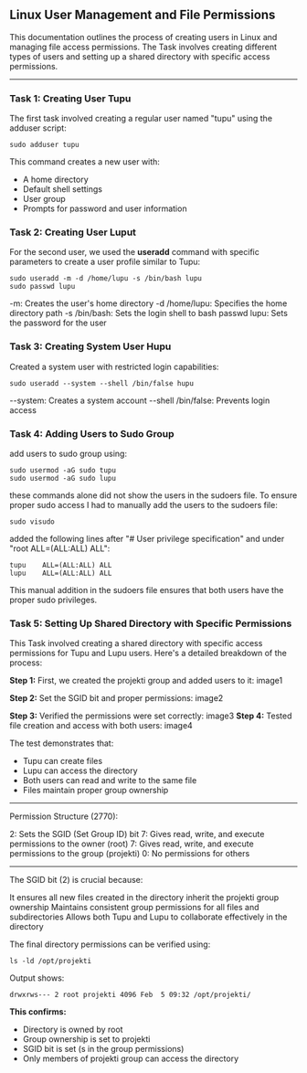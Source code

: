 ## Linux User Management and File Permissions
This documentation outlines the process of creating users in Linux and managing file access permissions. The Task involves creating different types of users and setting up a shared directory with specific access permissions.
***
### Task 1: Creating User Tupu
The first task involved creating a regular user named "tupu" using the adduser script:
```
sudo adduser tupu
```
This command creates a new user with:
* A home directory
* Default shell settings
* User group
* Prompts for password and user information

### Task 2: Creating User Luput
For the second user, we used the __useradd__ command with specific parameters to create a user profile similar to Tupu:
```
sudo useradd -m -d /home/lupu -s /bin/bash lupu
sudo passwd lupu
```
-m: Creates the user's home directory
-d /home/lupu: Specifies the home directory path
-s /bin/bash: Sets the login shell to bash
passwd lupu: Sets the password for the user


### Task 3: Creating System User Hupu
Created a system user with restricted login capabilities:
```
sudo useradd --system --shell /bin/false hupu
```

--system: Creates a system account
--shell /bin/false: Prevents login access

### Task 4: Adding Users to Sudo Group
add users to sudo group using:
```
sudo usermod -aG sudo tupu
sudo usermod -aG sudo lupu
```
these commands alone did not show the users in the sudoers file. To ensure proper sudo access I had to manually add the users to the sudoers file:
```
sudo visudo
```
added the following lines after "# User privilege specification" and under "root ALL=(ALL:ALL) ALL":
```
tupu    ALL=(ALL:ALL) ALL
lupu    ALL=(ALL:ALL) ALL
```
This manual addition in the sudoers file ensures that both users have the proper sudo privileges.

### Task 5: Setting Up Shared Directory with Specific Permissions
This Task involved creating a shared directory with specific access permissions for Tupu and Lupu users. Here's a detailed breakdown of the process:

__Step 1:__ First, we created the projekti group and added users to it:
image1

__Step 2:__ Set the SGID bit and proper permissions:
image2

__Step 3:__ Verified the permissions were set correctly:
image3
__Step 4:__ Tested file creation and access with both users:
image4

The test demonstrates that:

* Tupu can create files
* Lupu can access the directory
* Both users can read and write to the same file
* Files maintain proper group ownership
***
Permission Structure (2770):

2: Sets the SGID (Set Group ID) bit
7: Gives read, write, and execute permissions to the owner (root)
7: Gives read, write, and execute permissions to the group (projekti)
0: No permissions for others
***
The SGID bit (2) is crucial because:

It ensures all new files created in the directory inherit the projekti group ownership
Maintains consistent group permissions for all files and subdirectories
Allows both Tupu and Lupu to collaborate effectively in the directory

The final directory permissions can be verified using:
```
ls -ld /opt/projekti
```
Output shows:
```
drwxrws--- 2 root projekti 4096 Feb  5 09:32 /opt/projekti/
```
__This confirms:__

* Directory is owned by root
* Group ownership is set to projekti
* SGID bit is set (s in the group permissions)
* Only members of projekti group can access the directory